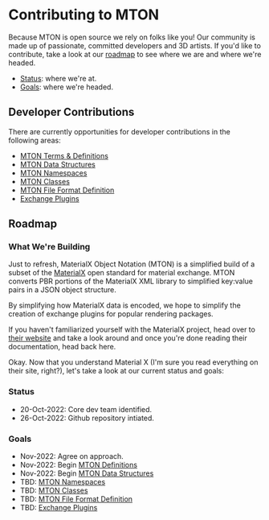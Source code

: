 # Contributing to MTON
Because MTON is open source we rely on folks like you!  Our community is made up of passionate, committed developers and 3D artists.  If you'd like to contribute, take a look at our [roadmap](#roadmap) to see where we are and where we're headed.  
- [Status](#status): where we're at.
- [Goals](#goals): where we're headed.


## Developer Contributions
There are currently opportunities for developer contributions in the following areas:
- [MTON Terms & Definitions]()
- [MTON Data Structures]()
- [MTON Namespaces]()
- [MTON Classes]()
- [MTON File Format Definition]()
- [Exchange Plugins]()

## Roadmap
### What We're Building
Just to refresh, MaterialX Object Notation (MTON) is a simplified build of a subset of the [MaterialX](http://materialx.org) open standard for material exchange. MTON converts PBR portions of the MaterialX XML library to simplified key:value pairs in a JSON object structure.  

By simplifying how MaterialX data is encoded, we hope to simplify the creation of exchange plugins for popular rendering packages.

If you haven't familiarized yourself with the MaterialX project, head over to [their website](http://materialx.org) and take a look around and once you're done reading their documentation, head back here.

Okay.  Now that you understand Material X (I'm sure you read everything on their site, right?), let's take a look at our current status and goals:

### Status
- 20-Oct-2022: Core dev team identified.
- 26-Oct-2022: Github repository intiated.

### Goals
- Nov-2022: Agree on approach.
- Nov-2022: Begin [MTON Definitions]()
- Nov-2022: Begin [MTON Data Structures]()
- TBD: [MTON Namespaces]()
- TBD: [MTON Classes]()
- TBD: [MTON File Format Definition]()
- TBD: [Exchange Plugins]()
